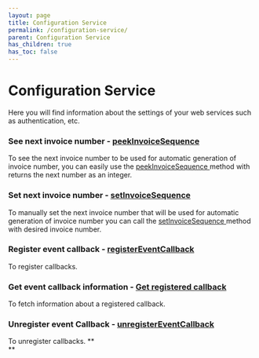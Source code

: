 ```yaml
---
layout: page
title: Configuration Service
permalink: /configuration-service/
parent: Configuration Service
has_children: true
has_toc: false
---
```


# Configuration Service 

Here you will find information about the settings of your web services
such as authentication, etc.
### See next invoice number - [peekInvoiceSequence](peek-invoice-sequence)
To see the next invoice number to be used for automatic generation of
invoice number, you can easily use the
[peekInvoiceSequence ](peek-invoice-sequence)method with
returns the next number as an integer.
### Set next invoice number - [setInvoiceSequence](set-invoice-sequence)
To manually set the next invoice number that will be used for automatic
generation of invoice number you can call
the [setInvoiceSequence ](set-invoice-sequence)method with
desired invoice number.
### Register event callback - [registerEventCallback](register-event-callback)
To register callbacks.
### Get event callback information - [Get registered callback](get-registered-callback)
To fetch information about a registered callback.
### Unregister event Callback - [unregisterEventCallback](unregister-event-callback)
To unregister callbacks.
**  
**
